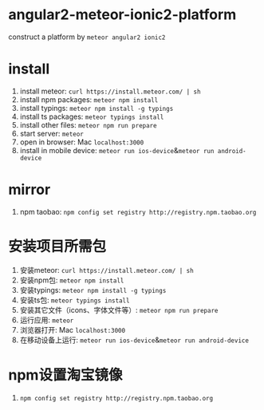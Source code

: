 # angular2-meteor-ionic2-platform
construct a platform by `meteor angular2 ionic2` 

# install
1. install meteor: `curl https://install.meteor.com/ | sh`
2. install npm packages: `meteor npm install`
3. install typings: `meteor npm install -g typings`
4. install ts packages: `meteor typings install`
5. install other files: `meteor npm run prepare`
6. start server: `meteor`
7. open in browser: Mac `localhost:3000`
8. install in mobile device: `meteor run ios-device`&amp;`meteor run android-device`

# mirror
1. npm taobao: `npm config set registry http://registry.npm.taobao.org`

#  安装项目所需包
1. 安装meteor: `curl https://install.meteor.com/ | sh`
2. 安装npm包: `meteor npm install`
3. 安装typings: `meteor npm install -g typings`
4. 安装ts包: `meteor typings install`
5. 安装其它文件（icons、字体文件等）: `meteor npm run prepare`
6. 运行应用: `meteor`
7. 浏览器打开: Mac `localhost:3000`
8. 在移动设备上运行: `meteor run ios-device`&amp;`meteor run android-device`

# npm设置淘宝镜像
1. `npm config set registry http://registry.npm.taobao.org`